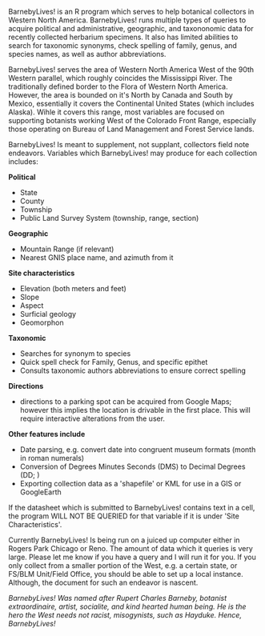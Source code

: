 BarnebyLives! is an R program which serves to help botanical collectors in Western North America. BarnebyLives! runs multiple types of queries to acquire political and administrative, geographic, and taxononomic data for recently collected herbarium specimens. It also has limited abilities to search for taxonomic synonyms, check spelling of family, genus, and species names, as well as author abbreviations.  

BarnebyLives! serves the area of Western North America West of the 90th Western parallel, which roughly coincides the Mississippi River. The traditionally defined border to the Flora of Western North America. However, the area is bounded on it's North by Canada and South by Mexico, essentially it covers the Continental United States (which includes Alaska). Wihle it covers this range, most variables are focused on supporting botanists working West of the Colorado Front Range, especially those operating on Bureau of Land Management and Forest Service lands.

BarnebyLives! Is meant to supplement, not supplant, collectors field note endeavors. Variables which BarnebyLives! may produce for each collection includes:

**Political**  
- State  
- County   
- Township  
- Public Land Survey System (township, range, section)  

**Geographic**
- Mountain Range (if relevant)  
- Nearest GNIS place name, and azimuth from it  

**Site characteristics**  
- Elevation (both meters and feet)  
- Slope  
- Aspect  
- Surficial geology  
- Geomorphon  

**Taxonomic**  
- Searches for synonym to species  
- Quick spell check for Family, Genus, and specific epithet 
- Consults taxonomic authors abbreviations to ensure correct spelling 

**Directions**  
- directions to a parking spot can be acquired from Google Maps; however this implies the location is drivable in the first place. This will require interactive alterations from the user. 

**Other features include**   
- Date parsing, e.g. convert date into congruent museum formats (month in roman numerals)  
- Conversion of Degrees Minutes Seconds (DMS) to Decimal Degrees (DD; )  
- Exporting collection data as a 'shapefile' or KML for use in a GIS or GoogleEarth

If the datasheet which is submitted to BarnebyLives! contains text in a cell, the program WILL NOT BE QUERIED for that variable if it is under 'Site Characteristics'. 

Currently BarnebyLives! Is being run on a juiced up computer either in Rogers Park Chicago or Reno. The amount of data which it queries is very large. Please let me know if you have a query and I will run it for you. If you only collect from a smaller portion of the West, e.g. a certain state, or FS/BLM Unit/Field Office, you should be able to set up a local instance. Although, the document for such an endeavor is nascent. 

*BarnebyLives! Was named after Rupert Charles Barneby, botanist extraordinaire, artist, socialite, and kind hearted human being. He is the hero the West needs not racist, misogynists, such as Hayduke. Hence, BarnebyLives!*

